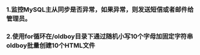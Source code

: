 
### 1.监控MySQL主从同步是否异常，如果异常，则发送短信或者邮件给管理员。 ###

### 2.使用for循环在/oldboy目录下通过随机小写10个字母加固定字符串oldboy批量创建10个HTML文件 ###